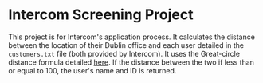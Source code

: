 # Intercom Screening Project
This project is for Intercom's application process. It calculates the distance
between the location of their Dublin office and each user detailed in the
`customers.txt` file (both provided by Intercom). It uses the Great-circle distance
formula detailed [here](https://en.wikipedia.org/wiki/Great-circle_distance). If
the distance between the two if less than or equal to 100, the user's name and ID
is returned.
